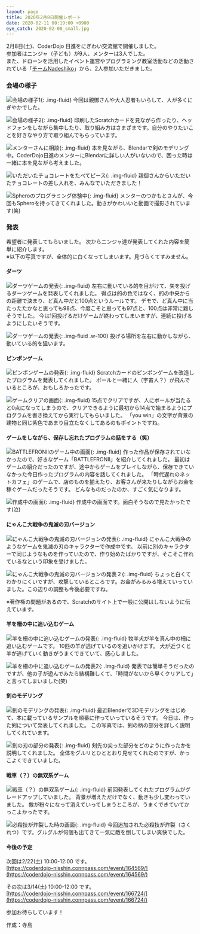 ```yaml
---
layout: page
title: 2020年2月8日開催レポート
date: 2020-02-11 00:19:00 +0900
eye_catch: 2020-02-08_small.jpg
---
```

2月8日(土)、CoderDojo 日進をにぎわい交流館で開催しました。<br/>
参加者はニンジャ（子ども）が9人、メンターは3人でした。<br/>
また、ドローンを活用したイベント運営やプログラミング教室活動などの活動されている「[チームNadeshiko](http://nadeshiko-drone.com/)」から、2人参加いただきました。

### 会場の様子

![会場の様子1](/assets/img/2020-02-08_0-1.jpg){: .img-fluid}
今回は親御さんや大人忍者もいらして、人が多くにぎやかでした。

![会場の様子2](/assets/img/2020-02-08_0-2.jpg){: .img-fluid}
印刷したScratchカードを見ながら作ったり、ヘッドフォンをしながら集中したり、取り組み方はさまざまです。自分のやりたいことを好きなやり方で取り組んでもらっています。

![メンターさんに相談](/assets/img/2020-02-08_0-3.jpg){: .img-fluid}
本を見ながら、Blendarで剣のモデリング中。CoderDojo日進のメンターにBlendarに詳しい人がいないので、困った時は一緒に本を見ながら考えました。

![いただいたチョコレートをたべてピース](/assets/img/2020-02-08_0-4.jpg){: .img-fluid}
親御さんからいただいたチョコレートの差し入れを、みんなでいただきました！

![Spheroのプログラミング体験中](/assets/img/2020-02-08_0-5.jpg){: .img-fluid}
メンターのつかもとさんが、今回もSpheroを持ってきてくれました。動きがかわいいと動画で撮影されています(笑)

### 発表

希望者に発表してもらいました。
次からニンジャ達が発表してくれた内容を簡単に紹介します。<br />
※以下の写真ですが、全体的に白くなってしまいます。見づらくてすみません。

#### ダーツ

![ダーツゲームの発表](/assets/img/2020-02-08_1-1.jpg){: .img-fluid}
左右に動いている的を目がけて、矢を投げるダーツゲームを発表してくれました。
得点は的の色ではなく、的の中央からの距離で決まり、ど真ん中だと100点というルールです。
デモで、ど真ん中に当たったたかなと思っても98点、今度こそと思っても97点と、100点は非常に難しそうでした。
今は1回投げるだけゲームが終わってしまいますが、連続に投げるようにしたいそうです。

![ダーツゲームの発表](/assets/img/2020-02-08_1-2.gif){: .img-fluid .w-100}
投げる場所を左右に動かしながら、動いている的を狙います。

#### ピンポンゲーム

![ピンポンゲームの発表](/assets/img/2020-02-08_2-1.jpg){: .img-fluid}
Scratchカードのピンポンゲームを改造したプログラムを発表してくれました。
ボールと一緒に人（宇宙人？）が飛んでいるところが、おもしろかったです。

![ゲームクリアの画面](/assets/img/2020-02-08_2-2.jpg){: .img-fluid}
15点でクリアですが、人にボールが当たると0点になってしまうので、クリアできるように最初から14点で始まるようにプログラムを書き換えてから実行してもらいました。
「you win」の文字が背景の建物と同じ紫色であまり目立たなくしてあるのもポイントですね。

#### ゲームをしながら、保存し忘れたプログラムの話をする（笑）

![BATTLEFRON&#8545;のゲーム中の画面](/assets/img/2020-02-08_3-1.jpg){: .img-fluid}
作った作品が保存されていなかったので、好きなゲーム「BATTLEFRON&#8545;」を紹介してくれました。
最初はゲームの紹介だったのですが、途中からゲームをプレイしながら、保存できていなかった今日作ったプログラムの内容を話してくれました。
「時代遅れのネットカフェ」のゲームで、店のものを揃えたり、お客さんが来たりしながらお金を稼ぐゲームだったそうです。
どんなものだったのか、すごく気になります。

![作成中の画面](/assets/img/2020-02-08_3-2.jpg){: .img-fluid}
作成中の画面です。面白そうなので見たかったです(泣)

#### にゃんこ大戦争の鬼滅の刃バージョン

![にゃんこ大戦争の鬼滅の刃バージョンの発表](/assets/img/2020-02-08_4-1.jpg){: .img-fluid}
にゃんこ大戦争のようなゲームを鬼滅の刃のキャラクターで作成中です。
以前に別のキャラクターで同じようなものを作っていたので、作り始めたばかりですが、そこそこ作れているなという印象を受けました。

![にゃんこ大戦争の鬼滅の刃バージョンの発表２](/assets/img/2020-02-08_4-2.jpg){: .img-fluid}
ちょっと白くてわかりにくいですが、攻撃しているところです。お金がみるみる増えていっていました。この辺りの調整も今後必要ですね。

※著作権の問題があるので、Scratchのサイト上で一般に公開はしないように伝えています。

#### 羊を柵の中に追い込むゲーム

![羊を柵の中に追い込むゲームの発表](/assets/img/2020-02-08_5-1.jpg){: .img-fluid}
牧羊犬が羊を真ん中の柵に追い込むゲームです。
10匹の羊が逃げているのを追いかけます。
犬が近づくと羊が逃げていく動きがうまくできていて、感心しました。

![羊を柵の中に追い込むゲームの発表2](/assets/img/2020-02-08_5-2.jpg){: .img-fluid}
発表では簡単そうだったのですが、他の子が遊んでみたら結構難しくて、「時間がないから早くクリアして」と言ってしまいました(笑)

#### 剣のモデリング

![剣のモデリングの発表](/assets/img/2020-02-08_6-1.jpg){: .img-fluid}
最近Blenderで3Dモデリングをはじめて、本に載っているサンプルを順番に作っていっているそうです。
今日は、作った剣について発表してくれました。
この写真では、剣の柄の部分を詳しく説明してくれています。

![剣の刃の部分の発表](/assets/img/2020-02-08_6-2.jpg){: .img-fluid}
剣先の尖った部分をどのように作ったかを説明してくれました。
全体をグルリとひととおり見せてくれたのですが、かっこよくできていました。

#### 戦車（？）の無双系ゲーム

![戦車（？）の無双系ゲーム](/assets/img/2020-02-08_7-1.jpg){: .img-fluid}
前回発表してくれたプログラムがグレードアップしていました。
背景が増えただけでなく、動きも少し変わっていました。
敵が粉々になって消えていってしまうところが、うまくできていてかっこよかったです。

![必殺技が炸裂した時の画面](/assets/img/2020-02-08_7-2.jpg){: .img-fluid}
今回追加された必殺技が炸裂（さくれつ）です。グルグルが何個も出てきて一気に敵を倒してしまい爽快でした。

#### 今後の予定

次回は2/22(土) 10:00-12:00 です。<br />
[https://coderdojo-nisshin.connpass.com/event/164569/](https://coderdojo-nisshin.connpass.com/event/164569/)<br />

その次は3/14(土) 10:00-12:00 です。<br />
[https://coderdojo-nisshin.connpass.com/event/166724/](https://coderdojo-nisshin.connpass.com/event/166724/)<br />

参加お待ちしています！

作成：寺島
